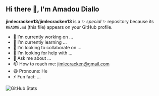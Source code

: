 ## Hi there 👋, I'm Amadou Diallo

**jimlecracken13/jimlecracken13** is a ✨ _special_ ✨ repository because its `README.md` (this file) appears on your GitHub profile.

- 🔭 I’m currently working on ...
- 🌱 I’m currently learning ...
- 👯 I’m looking to collaborate on ...
- 🤔 I’m looking for help with ...
- 💬 Ask me about ...
- 📫 How to reach me: jimlecracken@gmail.com
- 😄 Pronouns: He
- ⚡ Fun fact: ...


![GitHub Stats](https://github-readme-stats.vercel.app/api?username=jimlecracken13&show_icons=true&theme=radical)
